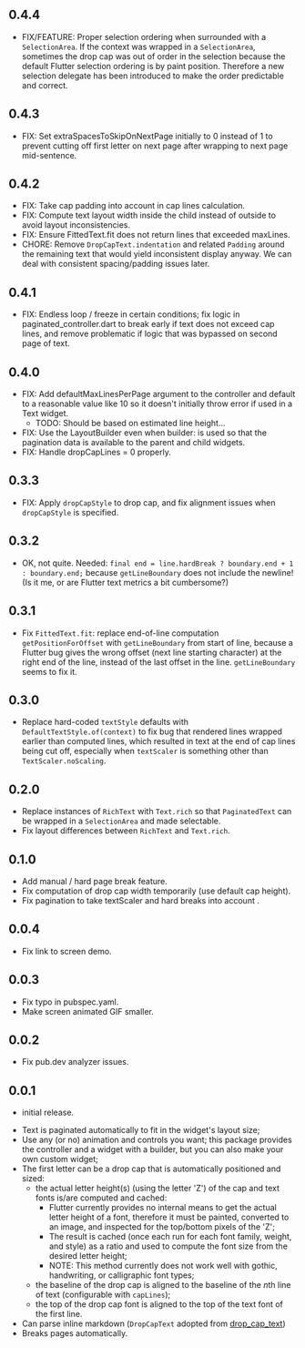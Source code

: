 ## 0.4.4
* FIX/FEATURE: Proper selection ordering when surrounded with a `SelectionArea`. If the context was wrapped in a `SelectionArea`, sometimes the drop cap was out of order in the selection because the default Flutter selection ordering is by paint position. Therefore a new selection delegate has been introduced to make the order predictable and correct.

## 0.4.3
* FIX: Set extraSpacesToSkipOnNextPage initially to 0 instead of 1 to prevent cutting off first letter on next page after wrapping to next page mid-sentence.

## 0.4.2
* FIX: Take cap padding into account in cap lines calculation.
* FIX: Compute text layout width inside the child instead of outside to avoid layout inconsistencies.
* FIX: Ensure FittedText.fit does not return lines that exceeded maxLines.
* CHORE: Remove `DropCapText.indentation` and related `Padding` around the remaining text that would yield inconsistent display anyway. We can deal with consistent spacing/padding issues later.

## 0.4.1
* FIX: Endless loop / freeze in certain conditions; fix logic in paginated_controller.dart to break early if text does not exceed cap lines, and remove problematic if logic that was bypassed on second page of text.

## 0.4.0
* FIX: Add defaultMaxLinesPerPage argument to the controller and default to a reasonable value like 10 so it doesn't initially throw error if used in a Text widget.
  - TODO: Should be based on estimated line height...
* FIX: Use the LayoutBuilder even when builder: is used so that the pagination data is available to the parent and child widgets.
* FIX: Handle dropCapLines = 0 properly.

## 0.3.3
* FIX: Apply `dropCapStyle` to drop cap, and fix alignment issues when `dropCapStyle` is specified.

## 0.3.2
* OK, not quite. Needed: `final end = line.hardBreak ? boundary.end + 1 : boundary.end;` because `getLineBoundary` does not include the newline! (Is it me, or are Flutter text metrics a bit cumbersome?)

## 0.3.1
* Fix `FittedText.fit`: replace end-of-line computation `getPositionForOffset` with `getLineBoundary` from start of line, because a Flutter bug gives the wrong offset (next line starting character) at the right end of the line, instead of the last offset in the line. `getLineBoundary` seems to fix it.

## 0.3.0
* Replace hard-coded `textStyle` defaults with `DefaultTextStyle.of(context)` to fix bug that rendered lines wrapped earlier than computed lines, which resulted in text at the end of cap lines being cut off, especially when `textScaler` is something other than `TextScaler.noScaling`.

## 0.2.0
* Replace instances of `RichText` with `Text.rich` so that `PaginatedText` can be wrapped in a `SelectionArea` and made selectable.
* Fix layout differences between `RichText` and `Text.rich`.

## 0.1.0
* Add manual / hard page break feature.
* Fix computation of drop cap width temporarily (use default cap height).
* Fix pagination to take textScaler and hard breaks into account .

## 0.0.4
* Fix link to screen demo.

## 0.0.3
* Fix typo in pubspec.yaml.
* Make screen animated GIF smaller.

## 0.0.2
* Fix pub.dev analyzer issues.

## 0.0.1

* initial release.
- Text is paginated automatically to fit in the widget's layout size;
- Use any (or no) animation and controls you want; this package provides the controller and a widget with a builder, but you can also make your own custom widget;
- The first letter can be a drop cap that is automatically positioned and sized:
    - the actual letter height(s) (using the letter 'Z') of the cap and text fonts is/are computed and cached:
        - Flutter currently provides no internal means to get the actual letter height of a font, therefore it must be painted, converted to an image, and inspected for the top/bottom pixels of the 'Z';
        - The result is cached (once each run for each font family, weight, and style) as a ratio and used to compute the font size from the desired letter height;
        - NOTE: This method currently does not work well with gothic, handwriting, or calligraphic font types;
    - the baseline of the drop cap is aligned to the baseline of the *n*th line of text (configurable with `capLines`);
    - the top of the drop cap font is aligned to the top of the text font of the first line.
- Can parse inline markdown (`DropCapText` adopted from [drop_cap_text](https://pub.dev/packages/drop_cap_text))
- Breaks pages automatically.
